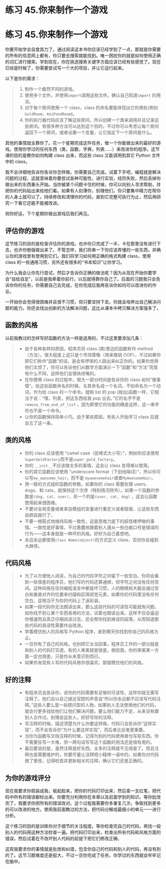 # 练习 45.你来制作一个游戏

# 练习 45.你来制作一个游戏

你要开始学会自食其力了。通过阅读这本书你应该已经学到了一点，那就是你需要的所有的信息网上都有，你只要去搜索就能找到。唯一困扰你的就是如何使用正确的词汇进行搜索。学到现在，你在挑选搜索关键字方面应该已经有些感觉了。现在已经是时候了，你需要尝试写一个大的项目，并让它运行起来。

以下是你的需求：

> 1.  制作一个截然不同的游戏。
> 2.  使用多个文件，并使用`import`调用这些文件。确认自己知道`import` 的用法。
> 3.  对于每个房间使用一个 class，class 的命名要能体现出它的用处(例如 `GoldRoom`、`KoiPondRoom`)。
> 4.  你的执行器代码应该了解这些房间，所以创建一个类来调用并且记录这些房间。有很多种方法可以达到这个目的，不过你可以考虑让每个房间返回下一个房间，或者设置一个变量，让它指定下一个房间是什么。

其他的事情就全靠你了。花一个星期完成这件任务，做一个你能做出来的最好的游戏。使用你学过的任何东西（类，函数，字典，列表……）来改进你的程序。这节课的目的是教你如何构建 class 出来，而这些 class 又能调用到其它 Python 文件中的 class。

我不会详细地告诉你告诉你怎样做，你需要自己完成。试着下手吧，编程就是解决问题的过程，这就意味着你要尝试各种可能性，进行实验，经历失败，然后丢掉你做出来的东西重头开始。当你被某个问题卡住的时候，你可以向别人寻求帮助，并把你的代码贴出来给他们看。如果有人刻薄你，别理他们，你只要集中精力在帮你的人身上就可以了。持续修改和清理你的代码，直到它完整可执行为止，然后再研究一下看它还能不能被改进。

祝你好运，下个星期你做出游戏后我们再见。

## 评估你的游戏

这节练习的目的是检查评估你的游戏。也许你只完成了一半，卡在那里没有进行下去，也许你勉强做出来了。不管怎样，我们将串一下你应该弄懂的一些东西，并确认你的游戏里有使用到它们。我们将学习如何用正确的格式构建 class，使用 class 的一些通用习惯，另外还有很多的“书本知识”让你学习。

为什么我会让你先行尝试，然后才告诉你正确的做法呢？因为从现在开始你要学会“自给自足”，以前是我牵着你前行，以后就得靠你自己了。后面的习题我只会告诉你你的任务，你需要自己去完成，在你完成后我再告诉你如何可以改进你的作业。

一开始你会觉得很困难并且很不习惯，但只要坚持下去，你就会培养出自己解决问题的能力。你还会找出创新的方法解决问题，这比从课本中拷贝解决方案强多了。

## 函数的风格

以前我教过的怎样写好函数的方法一样是适用的，不过这里要添加几条：

> *   由于各种各样的原因，程序员将 class (类)里边的函数称作 method （方法）。很大程度上这只是个市场策略（用来推销 OOP），不过如果你把它们称作“函数”的话，是会有啰嗦的人跳出来纠正你的。如果你觉得他们太烦了，你可以告诉他们从数学方面演示一下“函数”和“方法”究竟有什么不同，这样他们会很快闭嘴的。
> *   在你使用 class 的过程中，很大一部分时间是告诉你的 class 如何“做事情”。给这些函数命名的时候，与其命名成一个名词，不如命名为一个动词，作为给 class 的一个命令。就和 list 的 pop (抛出)函数一样，它相当于说：“嘿，列表，把这东西给我 pop 出去。”它的名字不是`remove_from_end_of_list` ，因为即使它的功能的确是这样，这一串字符也不是一个命令。
> *   让你的函数保持简单小巧。由于某些原因，有些人开始学习 class 后就会忘了这一条。

## 类的风格

> *   你的 class 应该使用 “camel case（驼峰式大小写）”，例如你应该使用 `SuperGoldFactory`而不是`super_gold_factory`。
> *   你的 `__init__`不应该做太多的事情，这会让 class 变得难以使用。
> *   你的其它函数应该使用 “underscore format（下划线隔词）”，所以你可以写`my_awesome_hair`，而不是 `myawesomehair`或者`MyAwesomeHair`。
> *   用一致的方式组织函数的参数。如果你的 class 需要处理 users、dogs、和 cats，就保持这个次序（特别情况除外）。如果一个函数的参数是`(dog, cat, user)`，另一个的是`(user, cat, dog)` ，这会让函数使用起来很困难。
> *   不要对全局变量或者来自模组的变量进行重定义或者赋值，让这些东西自顾自就行了。
> *   不要一根筋式地维持风格一致性，这是思维力底下的妖怪喽啰做的事情。一致性是好事情，不过愚蠢地跟着别人遵从一些白痴口号是错误的行为——这本身就是一种坏的风格。好好为自己着想吧。
> *   永远永远都使用`class Name(object)`的方式定义 class，否则你会碰到大麻烦。

## 代码风格

> *   为了以方便他人阅读，为自己的代码字符之间留下一些空白。你将会看到一些很差的程序员，他们写的代码还算通顺，但字符之间没有任何空间。这种风格在任何编程语言中都是坏习惯，人的眼睛和大脑会通过空白和垂直对齐的位置来扫描和区隔视觉元素，如果你的代码里没有任何空白，这相当于为你的代码上了迷彩装。
> *   如果一段代码你无法朗读出来，那么这段代码的可读性可能就有问题。如你找不到让某个东西易用的方法，试着也朗读出来。这样不仅会逼迫你慢速而且真正仔细阅读过去，还会帮你找到难读的段落，从而知道那些代码的易读性需要作出改进。
> *   学着模仿别人的风格写 Python 程序，直到哪天你找到你自己的风格为止。
> *   一旦你有了自己的风格，也别把它太当回事。程序员工作的一部分就是和别人的代码打交道，有的人审美就是很差。相信我，你的审美某一方面一定也很差，只是你从未意识到而已。
> *   如果你发现有人写的代码风格你很喜欢，那就模仿他们的风格。

## 好的注释

> *   有程序员会告诉你，说你的代码需要有足够的可读性，这样你就无需写注释了。他们会以自己接近官腔的声音说“所以你永远都不应该写代码注释。”这些人要么是一些顾问型的人物，如果别人无法使用他们的代码，就会付更多钱给他们让他们解决问题。要么他们能力不足，从来没有跟别人合作过。别理会这些人，好好写你的注释。
> *   写注释的时候，描述清楚为什么你要这样做。代码只会告诉你“这样实现”，而不会告诉你“为什么要这样实现”，而后者比前者更重要。
> *   当你为函数写文档注释的时候，记得为别的代码使用者也写些东西。你不需要狂写一大堆，但一两句话写写这个函数的用法还是很有用的。
> *   最后要说的是，虽然注释是好东西，太多的注释就不见得是了。而且注释也是需要维护的，你要尽量让注释短小精悍一语中的，如果你对代码做了更改，记得检查并更新相关的注释，确认它们还是正确的。

## 为你的游戏评分

现在我要求你假装成我，板起脸来，把你的代码打印出来，然后拿一支红笔，把代码中所有的错误都标出来。你要充分利用你在本章以及前面学到的知识。等你批改完了，我要求你把所有的错误改对。这个过程我需要你多重复几次，争取找到更多的可以改进的地方。使用我前面教过的方法，把代码分解成最细小的单元一一进行分析。

这个练习的目的是训练你对于细节的关注程度。等你检查完自己的代码，再找一段别人的代码用这种方法检查一遍。把代码打印出来，检查出所有代码和风格方面的错误，然后试着在不改坏别人代码的前提下把它们修改正确、

这周我要求你的事情就是批改和纠错，包含你自己的代码和别人的代码，再没有别的了。这节习题难度还是挺大，不过一旦你完成了任务，你学过的东西就会牢牢记在脑中。
